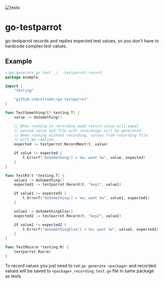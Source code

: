 ![tests](https://github.com/xtruder/go-testparrot/workflows/test/badge.svg)

# go-testparrot

go-testparrot records and replies expected test values, so you don't have
to hardcode complex test values.

## Example

```go
//go:generate go test ./. -testparrot.record
package example

import (
	"testing"

	"github.com/xtruder/go-testparrot"
)

func TestSomething(t* testing.T) {
    value := doSomething()

    // When running in recording mode return value will equal
    // passed value and file with recordings will be generated.
    // When running without recording, values from recording file
    // will be replied.
    expected := testparrot.RecordNext(t, value)

    if value != expected {
        t.Errorf("doSomething() = %w; want %w", value, expected)
    }
}

func TestKV(t *testing.T) {
    value1 := doSomething()
    expected1 := testparrot.Record(t, "key1", value1)

    if value1 != expected1 {
        t.Errorf("doSomething() = %w; want %w", value1, expected1)
    }

    value2 := doSomethingElse()
    expected2 := testparrot.Record(t, "key2", value2)

    if value2 != expected2 {
        t.Errorf("doSomethingElse() = %w; want %w", value2, expected2)
    }
}

func TestMain(m *testing.M) {
	testparrot.Run(m)
}
```

To record values you just need to run `go generate <package>` and recorded
values will be saved to `<package>_recording_test.go` file in same package as tests.